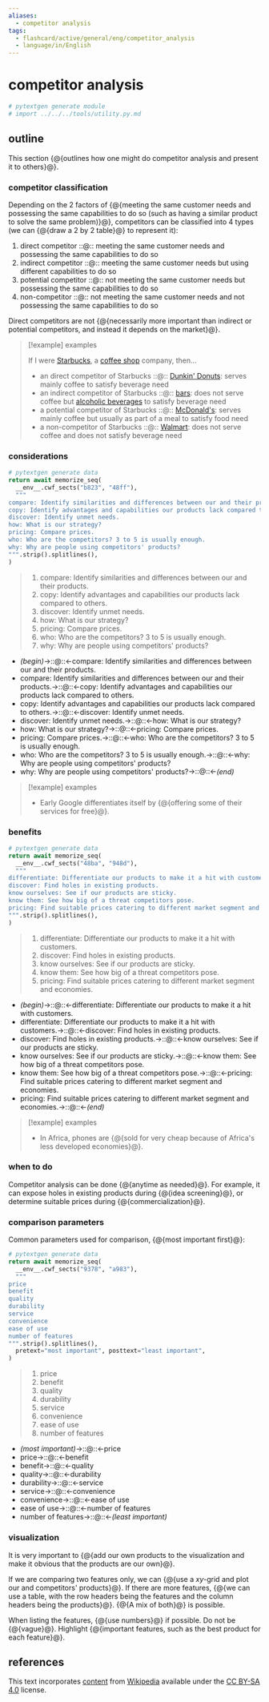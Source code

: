 ```yaml
---
aliases:
  - competitor analysis
tags:
  - flashcard/active/general/eng/competitor_analysis
  - language/in/English
---
```


# competitor analysis

```Python
# pytextgen generate module
# import ../../../tools/utility.py.md
```

## outline

This section {@{outlines how one might do competitor analysis and present it to others}@}. <!--SR:!2025-05-11,281,334-->

### competitor classification

Depending on the 2 factors of {@{meeting the same customer needs and possessing the same capabilities to do so (such as having a similar product to solve the same problem)}@}, competitors can be classified into 4 types (we can {@{draw a 2 by 2 table}@} to represent it): <!--SR:!2025-06-07,299,341!2025-05-04,274,341-->

1. direct competitor ::@:: meeting the same customer needs and possessing the same capabilities to do so <!--SR:!2025-03-02,208,321!2025-06-12,304,341-->
2. indirect competitor ::@:: meeting the same customer needs but using different capabilities to do so <!--SR:!2025-06-01,249,281!2025-06-13,305,341-->
3. potential competitor ::@:: not meeting the same customer needs but possessing the same capabilities to do so <!--SR:!2026-04-09,526,321!2025-05-12,282,341-->
4. non-competitor ::@:: not meeting the same customer needs and not possessing the same capabilities to do so <!--SR:!2025-04-23,265,341!2025-06-11,303,341-->

Direct competitors are not {@{necessarily more important than indirect or potential competitors, and instead it depends on the market}@}. <!--SR:!2025-03-09,213,314-->

> [!example] examples
>
> If I were [Starbucks](Starbucks.md), a [coffee shop](coffeehouse.md) company, then...
>
> - an direct competitor of Starbucks ::@:: [Dunkin' Donuts](Dunkin'%20Donuts.md): serves mainly coffee to satisfy beverage need <!--SR:!2026-11-08,700,341!2025-05-29,294,341-->
> - an indirect competitor of Starbucks ::@:: [bars](bar%20(establishment).md): does not serve coffee but [alcoholic beverages](alcoholic%20beverage.md) to satisfy beverage need <!--SR:!2026-12-25,689,301!2025-07-11,327,341-->
> - a potential competitor of Starbucks ::@:: [McDonald's](McDonald's.md): serves mainly coffee but usually as part of a meal to satisfy food need <!--SR:!2025-04-06,233,321!2025-08-07,349,341-->
> - a non-competitor of Starbucks ::@:: [Walmart](Walmart.md): does not serve coffee and does not satisfy beverage need <!--SR:!2025-07-06,323,341!2025-05-14,282,341-->

### considerations

```Python
# pytextgen generate data
return await memorize_seq(
  __env__.cwf_sects("b823", "48ff"),
  """
compare: Identify similarities and differences between our and their products.
copy: Identify advantages and capabilities our products lack compared to others.
discover: Identify unmet needs.
how: What is our strategy?
pricing: Compare prices.
who: Who are the competitors? 3 to 5 is usually enough.
why: Why are people using competitors' products?
""".strip().splitlines(),
)
```

<!--pytextgen generate section="b823"--><!-- The following content is generated at 2024-05-03T13:31:34.731042+08:00. Any edits will be overridden! -->

> 1. compare: Identify similarities and differences between our and their products.
> 2. copy: Identify advantages and capabilities our products lack compared to others.
> 3. discover: Identify unmet needs.
> 4. how: What is our strategy?
> 5. pricing: Compare prices.
> 6. who: Who are the competitors? 3 to 5 is usually enough.
> 7. why: Why are people using competitors' products?

<!--/pytextgen-->

<!--pytextgen generate section="48ff"--><!-- The following content is generated at 2024-05-03T13:31:34.682726+08:00. Any edits will be overridden! -->

- _(begin)_→::@::←compare: Identify similarities and differences between our and their products. <!--SR:!2026-02-12,381,261!2025-04-15,260,334-->
- compare: Identify similarities and differences between our and their products.→::@::←copy: Identify advantages and capabilities our products lack compared to others. <!--SR:!2025-03-05,191,274!2025-06-06,281,301-->
- copy: Identify advantages and capabilities our products lack compared to others.→::@::←discover: Identify unmet needs. <!--SR:!2025-03-27,160,241!2025-02-25,168,241-->
- discover: Identify unmet needs.→::@::←how: What is our strategy? <!--SR:!2025-04-02,169,221!2025-11-06,275,241-->
- how: What is our strategy?→::@::←pricing: Compare prices. <!--SR:!2025-04-18,103,170!2025-06-15,175,241-->
- pricing: Compare prices.→::@::←who: Who are the competitors? 3 to 5 is usually enough. <!--SR:!2025-03-15,169,261!2025-04-15,82,241-->
- who: Who are the competitors? 3 to 5 is usually enough.→::@::←why: Why are people using competitors' products? <!--SR:!2025-12-09,420,301!2025-03-09,175,241-->
- why: Why are people using competitors' products?→::@::←_(end)_ <!--SR:!2025-06-08,300,341!2025-05-06,232,281-->

<!--/pytextgen-->

> [!example] examples
>
> - Early Google differentiates itself by {@{offering some of their services for free}@}. <!--SR:!2025-06-06,298,341-->

### benefits

```Python
# pytextgen generate data
return await memorize_seq(
  __env__.cwf_sects("48ba", "948d"),
  """
differentiate: Differentiate our products to make it a hit with customers.
discover: Find holes in existing products.
know ourselves: See if our products are sticky.
know them: See how big of a threat competitors pose.
pricing: Find suitable prices catering to different market segment and economies.
""".strip().splitlines(),
)
```

<!--pytextgen generate section="48ba"--><!-- The following content is generated at 2024-05-14T00:47:53.324260+08:00. Any edits will be overridden! -->

> 1. differentiate: Differentiate our products to make it a hit with customers.
> 2. discover: Find holes in existing products.
> 3. know ourselves: See if our products are sticky.
> 4. know them: See how big of a threat competitors pose.
> 5. pricing: Find suitable prices catering to different market segment and economies.

<!--/pytextgen-->

<!--pytextgen generate section="948d"--><!-- The following content is generated at 2024-05-14T00:47:53.349895+08:00. Any edits will be overridden! -->

- _(begin)_→::@::←differentiate: Differentiate our products to make it a hit with customers. <!--SR:!2026-03-19,453,301!2026-06-26,573,321-->
- differentiate: Differentiate our products to make it a hit with customers.→::@::←discover: Find holes in existing products. <!--SR:!2026-03-25,433,281!2025-03-27,225,321-->
- discover: Find holes in existing products.→::@::←know ourselves: See if our products are sticky. <!--SR:!2025-10-21,290,221!2025-10-30,279,241-->
- know ourselves: See if our products are sticky.→::@::←know them: See how big of a threat competitors pose. <!--SR:!2026-10-11,650,321!2026-10-24,615,314-->
- know them: See how big of a threat competitors pose.→::@::←pricing: Find suitable prices catering to different market segment and economies. <!--SR:!2025-03-24,142,241!2026-01-01,371,261-->
- pricing: Find suitable prices catering to different market segment and economies.→::@::←_(end)_ <!--SR:!2025-04-24,264,341!2025-12-29,364,281-->

<!--/pytextgen-->

> [!example] examples
>
> - In Africa, phones are {@{sold for very cheap because of Africa's less developed economies}@}. <!--SR:!2025-05-07,277,341-->

### when to do

Competitor analysis can be done {@{anytime as needed}@}. For example, it can expose holes in existing products during {@{idea screening}@}, or determine suitable prices during {@{commercialization}@}. <!--SR:!2026-12-01,714,330!2025-04-06,252,341!2025-06-10,269,294-->

### comparison parameters

Common parameters used for comparison, {@{most important first}@}: <!--SR:!2027-03-19,795,334-->

```Python
# pytextgen generate data
return await memorize_seq(
  __env__.cwf_sects("9378", "a983"),
  """
price
benefit
quality
durability
service
convenience
ease of use
number of features
""".strip().splitlines(),
  pretext="most important", posttext="least important",
)
```

<!--pytextgen generate section="9378"--><!-- The following content is generated at 2024-05-03T13:49:10.593096+08:00. Any edits will be overridden! -->

> 1. price
> 2. benefit
> 3. quality
> 4. durability
> 5. service
> 6. convenience
> 7. ease of use
> 8. number of features

<!--/pytextgen-->

<!--pytextgen generate section="a983"--><!-- The following content is generated at 2024-06-04T14:02:33.625025+08:00. Any edits will be overridden! -->

- _(most important)_→::@::←price <!--SR:!2025-06-23,313,341!2025-06-24,314,341-->
- price→::@::←benefit <!--SR:!2026-03-14,472,314!2025-07-14,290,301-->
- benefit→::@::←quality <!--SR:!2027-01-21,704,294!2026-06-07,560,321-->
- quality→::@::←durability <!--SR:!2025-04-06,123,181!2026-02-02,398,321-->
- durability→::@::←service <!--SR:!2025-03-12,78,281!2025-07-25,227,241-->
- service→::@::←convenience <!--SR:!2025-04-06,56,161!2025-06-19,213,281-->
- convenience→::@::←ease of use <!--SR:!2025-11-06,376,281!2027-01-27,747,334-->
- ease of use→::@::←number of features <!--SR:!2026-05-23,482,281!2025-04-03,128,234-->
- number of features→::@::←_(least important)_ <!--SR:!2025-06-03,299,334!2025-06-29,318,341-->

<!--/pytextgen-->

### visualization

It is very important to {@{add our own products to the visualization and make it obvious that the products are our own}@}. <!--SR:!2026-03-20,510,321-->

If we are comparing two features only, we can {@{use a _xy_-grid and plot our and competitors' products}@}. If there are more features, {@{we can use a table, with the row headers being the features and the column headers being the products}@}. {@{A mix of both}@} is possible. <!--SR:!2025-06-01,293,341!2025-03-26,242,334!2026-09-16,659,330-->

When listing the features, {@{use numbers}@} if possible. Do not be {@{vague}@}. Highlight {@{important features, such as the best product for each feature}@}. <!--SR:!2027-09-22,940,341!2025-05-09,278,341!2026-09-24,655,321-->

## references

This text incorporates [content](https://en.wikipedia.org/wiki/competitor_analysis) from [Wikipedia](Wikipedia.md) available under the [CC BY-SA 4.0](https://creativecommons.org/licenses/by-sa/4.0/) license.
